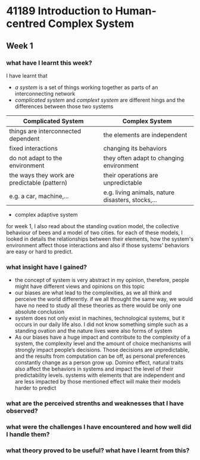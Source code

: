 # 41189 Introduction to Human-centred Complex System
## Week 1
### **what have I learnt this week?**
I have learnt that 

- *a system* is a set of things working together as parts of an interconnecting network
- *complicated system* and *complext system* are different hings and the differences between those two systems

**Complicated System** | **Complex System**
-------------------- | --------------
things are interconnected dependent | the elements are independent
fixed interactions | changing its behaviors
do not adapt to the environment | they often adapt to changing environment
the ways they work are predictable (pattern) | their operations are unpredictable
e.g. a car, machine,... | e.g. living animals, nature disasters, stocks,...

- complex adaptive system

for week 1, I also read about the standing ovation model, the collective behaviour of bees and a model of two cities. for each of these models, I looked in details the relationships between their elements, how the system's environment affect those interactions and also if those systems' behaviors are easy or hard to predict. 


 
### **what insight have I gained?**
- the concept of system is very abstract in my opinion, therefore, people might have different views and opinions on this topic
- our biases are what lead to the complexities, as we all think and perceive the world differently. if we all throught the same way, we would have no need to study all these theories as there would be only one absolute conclusion
- system does not only exist in machines, technological systems, but it occurs in our daily life also. I did not know something simple such as a standing ovation and the nature lives were also forms of system  
-  As our biases have a huge impact and contribute to the complexity of a system, the complexity level and the amount of choice mechanisms will strongly impact people’s decisions. Those decisions are unpredictable, and the results from computation can be off, as personal preferences constantly change as a person grow up. Domino effect, natural traits also affect the behaviors in systems and impact the level of their predictability levels. systems with elements that are independent and are less impacted by those mentioned effect will make their models harder to predict

### **what are the perceived strenths and weaknesses that I have observed?**
### **what were the challenges I have encountered and how well did I handle them?**
### **what theory proved to be useful? what have I learnt from this?**
